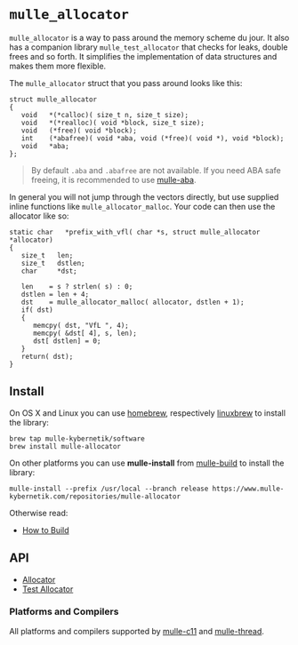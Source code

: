 
# `mulle_allocator`

`mulle_allocator` is a way to pass around the memory scheme du jour. It also
has a companion library `mulle_test_allocator` that checks for leaks, double
frees and so forth. It simplifies the implementation of data structures and
makes them more flexible.


The `mulle_allocator` struct that you pass around looks like this:

```
struct mulle_allocator
{
   void   *(*calloc)( size_t n, size_t size);
   void   *(*realloc)( void *block, size_t size);
   void   (*free)( void *block);
   int    (*abafree)( void *aba, void (*free)( void *), void *block);
   void   *aba;
};
```

> By default `.aba` and `.abafree` are not available.
> If you need ABA safe freeing, it is recommended to use [mulle-aba](//www.mulle-kybernetik.com/software/git/mulle-aba/).


In general you will not jump through the vectors directly, but use
supplied inline functions like `mulle_allocator_malloc`. Your code can then
use the allocator like so:

```
static char   *prefix_with_vfl( char *s, struct mulle_allocator *allocator)
{
   size_t   len;
   size_t   dstlen;
   char     *dst;

   len    = s ? strlen( s) : 0;
   dstlen = len + 4;
   dst    = mulle_allocator_malloc( allocator, dstlen + 1);
   if( dst)
   {
      memcpy( dst, "VfL ", 4);
      memcpy( &dst[ 4], s, len);
      dst[ dstlen] = 0;
   }
   return( dst);
}
```


## Install

On OS X and Linux you can use [homebrew](//brew.sh), respectively [linuxbrew](//linuxbrew.sh) to install the library:

```
brew tap mulle-kybernetik/software
brew install mulle-allocator
```

On other platforms you can use **mulle-install** from [mulle-build](//www.mulle-kybernetik.com/software/git/mulle-build) to install the library:

```
mulle-install --prefix /usr/local --branch release https://www.mulle-kybernetik.com/repositories/mulle-allocator
```


Otherwise read:

* [How to Build](dox/BUILD.md)


## API

* [Allocator](dox/API_ALLOCATOR.md)
* [Test Allocator](dox/API_TEST_ALLOCATOR.md)


### Platforms and Compilers

All platforms and compilers supported by [mulle-c11](//www.mulle-kybernetik.com/software/git/mulle-c11/) and [mulle-thread](//www.mulle-kybernetik.com/software/git/mulle-thread/).


